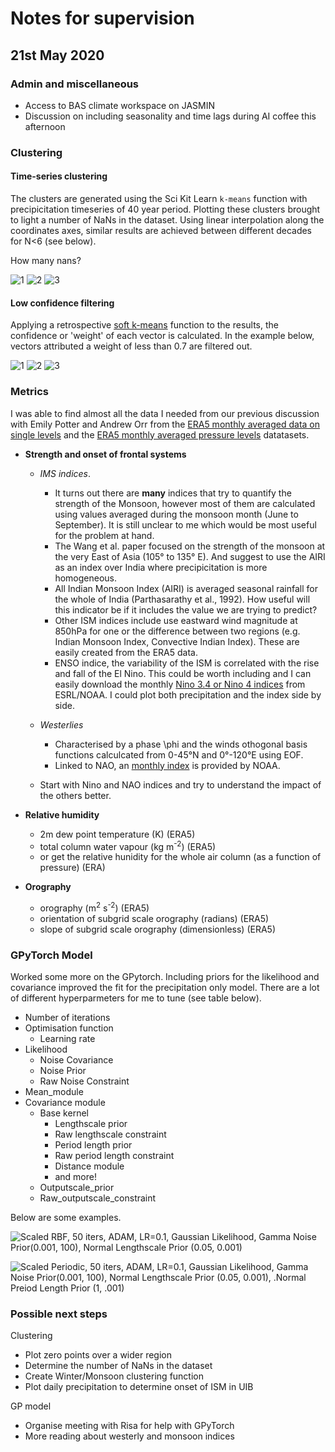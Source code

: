# Notes for supervision

## 21st May 2020

### Admin and miscellaneous

* Access to BAS climate workspace on JASMIN
* Discussion on including seasonality and time lags during AI coffee this afternoon

### Clustering

#### Time-series clustering

The clusters are generated using the Sci Kit Learn `k-means` function with precipicitation timeseries of 40 year period. Plotting these clusters brought to light a number of NaNs in the dataset. Using linear interpolation along the coordinates axes, similar results are achieved between different decades for N<6 (see below).

How many nans?

![1](https://dl.dropboxusercontent.com/s/1ycrub5jjqgc6mt/Screenshot%202020-05-18%20at%2015.14.03.png?dl=0)
![2](https://dl.dropboxusercontent.com/s/4az1r59pc1tpox5/Screenshot%202020-05-18%20at%2015.14.57.png?dl=0)
![3](https://dl.dropboxusercontent.com/s/z3kafm55ye62rti/Screenshot%202020-05-18%20at%2015.12.08.png?dl=0)

#### Low confidence filtering

Applying a retrospective [soft k-means](https://towardsdatascience.com/confidence-in-k-means-d7d3a13ca856) function to the results, the confidence or 'weight' of each vector is calculated. In the example below, vectors attributed a weight of less than 0.7 are filtered out.

![1](https://dl.dropboxusercontent.com/s/puomr50iwqpk0f5/Screenshot%202020-05-20%20at%2013.56.17.png?dl=0)
![2](https://dl.dropboxusercontent.com/s/xfbfoe1bn6dgyca/Screenshot%202020-05-20%20at%2013.51.52.png?dl=0)
![3](https://dl.dropboxusercontent.com/s/zbqyr46w72y4uav/Screenshot%202020-05-20%20at%2013.51.40.png?dl=0)

### Metrics

I was able to find almost all the data I needed from our previous discussion with Emily Potter and Andrew Orr from the [ERA5 monthly averaged data on single levels](https://cds.climate.copernicus.eu/cdsapp#!/dataset/reanalysis-era5-single-levels-monthly-means?tab=overview) and the [ERA5 monthly averaged pressure levels](https://cds.climate.copernicus.eu/cdsapp#!/dataset/reanalysis-era5-pressure-levels-monthly-means?tab=overview) datatasets. 

* __Strength and onset of frontal systems__

  * _IMS indices_. 
    * It turns out there are __many__ indices that try to quantify the strength of the Monsoon, however most of them are calculated using values averaged during the monsoon month (June to September). It is still unclear to me which would be most useful for the problem at hand.
    * The Wang et al. paper focused on the strength of the monsoon at the very East of Asia (105° to 135° E). And suggest to use the AIRI as an index over India where precipicitation is more homogeneous.
    * All Indian Monsoon Index (AIRI) is averaged seasonal rainfall for the whole of India (Parthasarathy et al., 1992). How useful will this indicator be if it includes the value we are trying to predict?
    * Other ISM indices include use eastward wind magnitude at 850hPa for one or the difference between two regions (e.g. Indian Monsoon Index, Convective Indian Index). These are easily created from the ERA5 data.
    * ENSO indice, the variability of the ISM is correlated with the rise and fall of the El Nino. This could be worth including and I can easily download the monthly [Nino 3.4 or Nino 4 indices](https://climatedataguide.ucar.edu/climate-data/nino-sst-indices-nino-12-3-34-4-oni-and-tni) from ESRL/NOAA. I could plot both precipitation and the index side by side.

  * _Westerlies_
    * Characterised by a phase \phi and the winds othogonal basis functions calculcated from 0-45°N and 0°-120°E using EOF.
    * Linked to NAO, an [monthly index](https://www.cpc.ncep.noaa.gov/products/precip/CWlink/pna/norm.nao.monthly.b5001.current.ascii.table)  is provided by NOAA.

  * Start with Nino and NAO indices and try to understand the impact of the others better.

* __Relative humidity__
  * 2m dew point temperature (K) (ERA5)
  * total column water vapour (kg m<sup>-2</sup>) (ERA5)
  * or get the relative hunidity for the whole air column (as a function of pressure) (ERA)

* __Orography__
  * orography (m<sup>2</sup> s<sup>-2</sup>) (ERA5)
  * orientation of subgrid scale orography (radians) (ERA5)
  * slope of subgrid scale orography (dimensionless) (ERA5)

### GPyTorch Model

Worked some more on the GPytorch. Including priors for the likelihood and covariance improved the fit for the precipitation only model. There are a lot of different hyperparmeters for me to tune (see table below).

* Number of iterations
* Optimisation function
  * Learning rate
* Likelihood
  * Noise Covariance
  * Noise Prior
  * Raw Noise Constraint
* Mean_module
* Covariance module
  * Base kernel
    * Lengthscale prior
    * Raw lengthscale constraint
    * Period length prior
    * Raw period length constraint
    * Distance module
    * and more!
  * Outputscale_prior
  * Raw_outputscale_constraint

Below are some examples.

![Scaled RBF, 50 iters, ADAM, LR=0.1, Gaussian Likelihood, Gamma Noise Prior(0.001, 100), Normal Lengthscale Prior (0.05, 0.001)](https://dl.dropboxusercontent.com/s/kxuhecbw67t4hyt/Screenshot%202020-05-20%20at%2016.37.25.png?dl=0)

![Scaled Periodic, 50 iters, ADAM, LR=0.1, Gaussian Likelihood, Gamma Noise Prior(0.001, 100), Normal Lengthscale Prior (0.05, 0.001), .Normal Preiod Length Prior (1, .001)](https://dl.dropboxusercontent.com/s/43im1yekfl8pcpx/Screenshot%202020-05-20%20at%2023.18.11.png?dl=0)

### Possible next steps

Clustering

* Plot zero points over a wider region
* Determine the number of NaNs in the dataset
* Create Winter/Monsoon clustering function
* Plot daily precipitation to determine onset of ISM in UIB

GP model

* Organise meeting with Risa for help with GPyTorch
* More reading about westerly and monsoon indices
